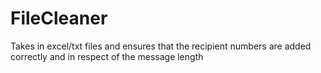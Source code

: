 # FileCleaner
Takes in excel/txt files and ensures that the recipient numbers are added correctly and in respect of the message length
